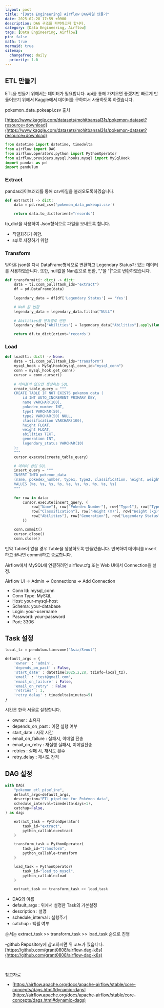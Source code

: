 ```yaml
---
layout: post
title: "[Data Engineering] Airflow DAG파일 만들기"
date: 2025-02-28 17:59 +0900
description: DAG 구조를 파악하고자 합니다.
category: [Data Engineering, Airflow]
tags: [Data Engineering, Airflow]
pin: false
math: true
mermaid: true
sitemap:
  changefreq: daily
  priority: 1.0
---
```


## ETL 만들기

ETL을 만들기 위해서는 데이터가 필요합니다. api를 통해 가져오면 좋겠지만 빠르게 만들어보기 위해서 Kaggle에서 데이터를 구하여서 사용하도록 하겠습니다.

pokemon_data_pokeapi.csv 출처

[https://www.kaggle.com/datasets/mohitbansal31s/pokemon-dataset?resource=download](https://www.kaggle.com/datasets/mohitbansal31s/pokemon-dataset?resource=download)

```python
from datetime import datetime, timedelta
from airflow import DAG
from airflow.operators.python import PythonOperator
from airflow.providers.mysql.hooks.mysql import MySqlHook
import pandas as pd
import pendulum
```

### Extract
pandas라이브러리를 통해 csv파일을 불러오도록하겠습니다.

```python
def extract() -> dict:
    data = pd.read_csv('pokemon_data_pokeapi.csv')

    return data.to_dict(orient="records")
```

to_dict을 사용하여 Json형식으로 파일을 보내도록 합니다.
- 직렬화하기 위함.
- sql로 저장하기 위함

### Transform
받아온 json을 다시 DataFrame형식으로 변환하고 Legendary Status가 있는 데이터를 사용하였습니다.
또한, null값을 Nan값으로 변환, ","을 "|"으로 변환하였습니다.

```python
def transform(ti: dict) -> dict:
    data = ti.xcom_pull(task_ids="extract")
    df = pd.DataFrame(data)
    
    legendary_data = df[df['Legendary Status'] == 'Yes']

    # NaN 값 변환
    legendary_data = legendary_data.fillna("NULL")
    
    # Abilities를 문자열로 변환
    legendary_data["Abilities"] = legendary_data["Abilities"].apply(lambda x: x.replace(",", "|"))

    return df.to_dict(orient='records')
```

### Load

```python
def load(ti: dict) -> None:
    data = ti.xcom_pull(task_ids="transform")
    mysql_hook = MySqlHook(mysql_conn_id="mysql_conn")
    conn = mysql_hook.get_conn()
    cursor = conn.cursor()
    
    # 테이블이 없으면 생성하는 SQL
    create_table_query = """
    CREATE TABLE IF NOT EXISTS pokemon_data (
        id INT AUTO_INCREMENT PRIMARY KEY,
        name VARCHAR(100),
        pokedex_number INT,
        type1 VARCHAR(50),
        type2 VARCHAR(50) NULL,
        classification VARCHAR(100),
        height FLOAT,
        weight FLOAT,
        abilities TEXT,
        generation INT,
        legendary_status VARCHAR(10)
    );
    """
    cursor.execute(create_table_query)

    # 데이터 삽입 SQL
    insert_query = """
    INSERT INTO pokemon_data 
    (name, pokedex_number, type1, type2, classification, height, weight, abilities, generation, legendary_status)
    VALUES (%s, %s, %s, %s, %s, %s, %s, %s, %s, %s)
    """
    
    for row in data:
        cursor.execute(insert_query, (
            row["Name"], row["Pokedex Number"], row["Type1"], row["Type2"],
            row["Classification"], row["Height (m)"], row["Weight (kg)"],
            row["Abilities"], row["Generation"], row["Legendary Status"]
        ))

    conn.commit()
    cursor.close()
    conn.close()
```

만약 Table이 없을 경우 Table을 생성하도록 만들었습니다.
반복하여 데이터를 insert하고 끝나면 commit하고 종료합니다.

Airflow에서 MySQL에 연결하려면 airflow.cfg 또는 Web UI에서 Connection을 설정.

Airflow UI → Admin → Connections → Add Connection
- Conn Id: mysql_conn
- Conn Type: MySQL
- Host: your-mysql-host
- Schema: your-database
- Login: your-username
- Password: your-password
- Port: 3306


## Task 설정
```python
local_tz = pendulum.timezone("Asia/Seoul")

default_args = {
    'owner' : 'admin',
    'depends_on_past' : False,
    'start_date' : datetime(2025,2,28, tzinfo=local_tz),
    'email' : 'test@gmail.com',
    'email_on_failure' : False,
    'email_on_retry' : False
    'retries' : 1,
    'retry_delay' : timedelta(minutes=5)
}
```

시간은 한국 서울로 설정합니다.

- owner : 소유자
- depends_on_past : 이전 실행 여부
- start_date : 시작 시간
- email_on_failure : 실패시, 이메일 전송
- email_on_retry : 재실행 실패시, 이메일전송
- retries : 실패 시, 재시도 횟수
- retry_delay : 재시도 간격

## DAG 설정
```python
with DAG(
    "pokemon_etl_pipeline",
    default_args=default_args,
    description="ETL pipeline for Pokémon data",
    schedule_interval=timedelta(days=1),
    catchup=False,
) as dag:

    extract_task = PythonOperator(
        task_id="extract",
        python_callable=extract
    )

    transform_task = PythonOperator(
        task_id="transform",
        python_callable=transform
    )

    load_task = PythonOperator(
        task_id="load_to_mysql",
        python_callable=load
    )

    extract_task >> transform_task >> load_task
```

- DAG의 이름
- default_args : 위에서 설정한 Task의 기본설정
- description : 설명
- schedule_interval : 실행주기
- catchup : 백필 여부

순서는 extract_task >> transform_task >> load_task 순으로 진행



-github Repository에 참고하시면 위 코드가 있습니다.
[https://github.com/grant0808/airflow-dag-k8s](https://github.com/grant0808/airflow-dag-k8s)

&nbsp;

참고자료
- [https://airflow.apache.org/docs/apache-airflow/stable/core-concepts/dags.html#dynamic-dags](https://airflow.apache.org/docs/apache-airflow/stable/core-concepts/dags.html#dynamic-dags)
